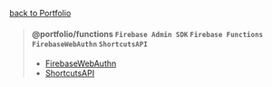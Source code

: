 [back to Portfolio](../../README.md)

> #### @portfolio/functions `Firebase Admin SDK` `Firebase Functions` `FirebaseWebAuthn` `ShortcutsAPI`
> 
> - [FirebaseWebAuthn](https://github.com/gavinsawyer/firebase-web-authn)
> - [ShortcutsAPI](https://github.com/gavinsawyer/shortcuts-api)
